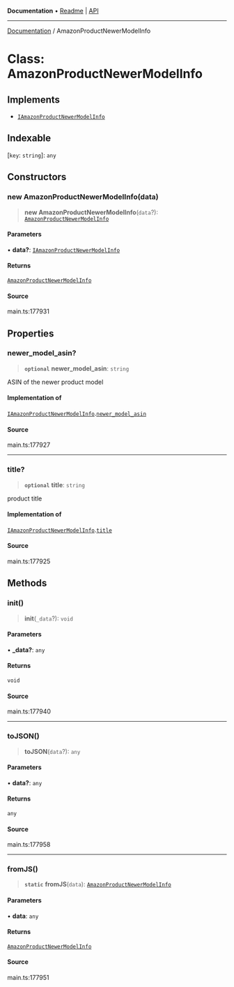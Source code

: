 **Documentation** • [Readme](../README.md) \| [API](../globals.md)

***

[Documentation](../README.md) / AmazonProductNewerModelInfo

# Class: AmazonProductNewerModelInfo

## Implements

- [`IAmazonProductNewerModelInfo`](../interfaces/IAmazonProductNewerModelInfo.md)

## Indexable

 \[`key`: `string`\]: `any`

## Constructors

### new AmazonProductNewerModelInfo(data)

> **new AmazonProductNewerModelInfo**(`data`?): [`AmazonProductNewerModelInfo`](AmazonProductNewerModelInfo.md)

#### Parameters

• **data?**: [`IAmazonProductNewerModelInfo`](../interfaces/IAmazonProductNewerModelInfo.md)

#### Returns

[`AmazonProductNewerModelInfo`](AmazonProductNewerModelInfo.md)

#### Source

main.ts:177931

## Properties

### newer\_model\_asin?

> **`optional`** **newer\_model\_asin**: `string`

ASIN of the newer product model

#### Implementation of

[`IAmazonProductNewerModelInfo`](../interfaces/IAmazonProductNewerModelInfo.md).[`newer_model_asin`](../interfaces/IAmazonProductNewerModelInfo.md#newer_model_asin)

#### Source

main.ts:177927

***

### title?

> **`optional`** **title**: `string`

product title

#### Implementation of

[`IAmazonProductNewerModelInfo`](../interfaces/IAmazonProductNewerModelInfo.md).[`title`](../interfaces/IAmazonProductNewerModelInfo.md#title)

#### Source

main.ts:177925

## Methods

### init()

> **init**(`_data`?): `void`

#### Parameters

• **\_data?**: `any`

#### Returns

`void`

#### Source

main.ts:177940

***

### toJSON()

> **toJSON**(`data`?): `any`

#### Parameters

• **data?**: `any`

#### Returns

`any`

#### Source

main.ts:177958

***

### fromJS()

> **`static`** **fromJS**(`data`): [`AmazonProductNewerModelInfo`](AmazonProductNewerModelInfo.md)

#### Parameters

• **data**: `any`

#### Returns

[`AmazonProductNewerModelInfo`](AmazonProductNewerModelInfo.md)

#### Source

main.ts:177951
